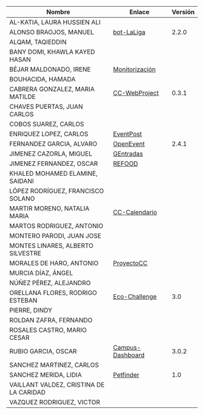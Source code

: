 | Nombre | Enlace | Versión |
|--------|--------|---------|
|AL-KATIA, LAURA HUSSIEN ALI | | |
|ALONSO BRAOJOS, MANUEL | [bot-LaLiga](https://github.com/manuelalonsobraojos/cc-proyecto)| 2.2.0 |
|ALQAM, TAQIEDDIN | | |
|BANY DOMI, KHAWLA KAYED HASAN | | |
|BÉJAR MALDONADO, IRENE | [Monitorización](https://github.com/ibe16/CC-19-20-Proyecto) | |
|BOUHACIDA, HAMADA | | |
|CABRERA GONZALEZ, MARIA MATILDE | [CC-WebProject](https://github.com/mati3/CC-WebProject) | 0.3.1|
|CHAVES PUERTAS, JUAN CARLOS | | |
|COBOS SUAREZ, CARLOS | | |
|ENRIQUEZ LOPEZ, CARLOS | [EventPost](https://github.com/carlos-el/EventPost-CCProject) | |
|FERNANDEZ GARCIA, ALVARO | [OpenEvent](https://github.com/alvarillo89/UGR-CC-Project) | 2.4.1 |
|JIMENEZ CAZORLA, MIGUEL |[GEntradas](https://github.com/iMiguel10/Proyecto-CC) | |
|JIMENEZ FERNANDEZ, OSCAR | [REFOOD](https://github.com/yoskitar/Cloud-Computing-CC) | |
|KHALED MOHAMED ELAMINE, SAIDANI | | |
|LÓPEZ RODRÍGUEZ, FRANCISCO SOLANO | | |
|MARTIR MORENO, NATALIA MARIA | [CC-Calendario](https://github.com/natalia2911/Proyecto-CloudComputing) | |
|MARTOS RODRIGUEZ, ANTONIO | | |
|MONTERO PARODI, JUAN JOSE | | |
|MONTES LINARES, ALBERTO SILVESTRE | | |
|MORALES DE HARO, ANTONIO | [ProyectoCC](https://github.com/antmordhar/ProyectoCC) |  |
|MURCIA DÍAZ, ÁNGEL | | |
|NÚÑEZ PÉREZ, ALEJANDRO| | |
|ORELLANA FLORES, RODRIGO ESTEBAN | [Eco-Challenge](https://github.com/rodrigo-orellana/eco-challenge) | 3.0 |
|PIERRE, DINDY | | |
|ROLDAN ZAFRA, FERNANDO | | |
|ROSALES CASTRO, MARIO CESAR | | |
|RUBIO GARCIA, OSCAR | [Campus-Dashboard](https://github.com/OscarRubioGarcia/CCProyecto) | 3.0.2 |
|SANCHEZ MARTINEZ, CARLOS | | |
|SANCHEZ MERIDA, LIDIA | [Petfinder](https://github.com/lidiasm/ProyectoCC) | 1.0 |
|VAILLANT VALDEZ, CRISTINA DE LA CARIDAD | | |
|VAZQUEZ RODRIGUEZ, VICTOR | | |

